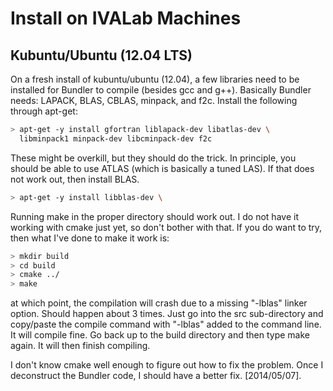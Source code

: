 Install on IVALab Machines
==========================

## Kubuntu/Ubuntu (12.04 LTS)
On a fresh install of kubuntu/ubuntu (12.04), a few libraries need to be
installed for Bundler to compile (besides gcc and g++).  Basically Bundler
needs: LAPACK, BLAS, CBLAS, minpack, and f2c.  Install the following
through apt-get:

```bash
> apt-get -y install gfortran liblapack-dev libatlas-dev \
  libminpack1 minpack-dev libcminpack-dev f2c
```

These might be overkill, but they should do the trick.  In principle, you 
should be able to use ATLAS (which is basically a tuned LAS).  If that does
not work out, then install BLAS.

```bash
> apt-get -y install libblas-dev \
```

Running make in the proper directory should work out.  I do not have it
working with cmake just yet, so don't bother with that.  If you do want
to try, then what I've done to make it work is:

```bash
> mkdir build
> cd build
> cmake ../
> make
```

at which point, the compilation will crash due to a missing "-lblas" linker
option.  Should happen about 3 times.  Just go into the src sub-directory and
copy/paste the compile command with "-lblas" added to the command line.  It
will compile fine.  Go back up to the build directory and then type
make again.  It will then finish compiling.

I don't know cmake well enough to figure out how to fix the problem.
Once I deconstruct the Bundler code, I should have a better fix.
[2014/05/07].
